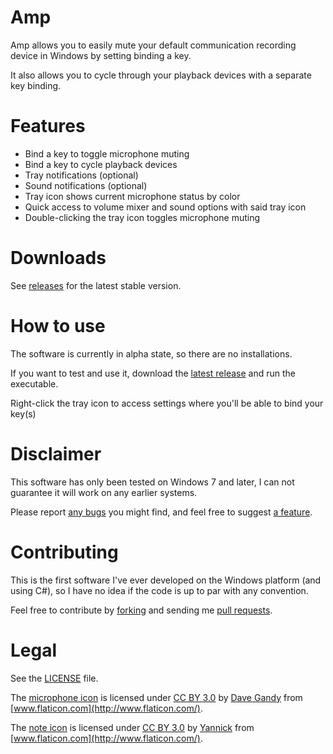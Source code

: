 Amp
======

Amp allows you to easily mute your default communication recording device in Windows by setting binding a key.

It also allows you to cycle through your playback devices with a separate key binding.


Features
======

* Bind a key to toggle microphone muting
* Bind a key to cycle playback devices
* Tray notifications (optional)
* Sound notifications (optional)
* Tray icon shows current microphone status by color
* Quick access to volume mixer and sound options with said tray icon
* Double-clicking the tray icon toggles microphone muting


Downloads
======

See [releases](https://github.com/p3lim/Amp/releases) for the latest stable version.


How to use
======

The software is currently in alpha state, so there are no installations.

If you want to test and use it, download the [latest release](https://github.com/p3lim/Amp/releases) and run the executable.

Right-click the tray icon to access settings where you'll be able to bind your key(s)


Disclaimer
======

This software has only been tested on Windows 7 and later, I can not guarantee it will work on any earlier systems.

Please report [any bugs](https://github.com/p3lim/Amp/issues?q=is%3Aopen+is%3Aissue+label%3Abug) you might find, and feel free to suggest [a feature](https://github.com/p3lim/Amp/issues?q=is%3Aopen+is%3Aissue+label%3Aenhancement).


Contributing
======

This is the first software I've ever developed on the Windows platform (and using C#), so I have no idea if the code is up to par with any convention.

Feel free to contribute by [forking](https://github.com/p3lim/Amp/fork) and sending me [pull requests](https://github.com/p3lim/Amp/pulls?q=is%3Aopen+is%3Apr).


Legal
======

See the [LICENSE](https://github.com/p3lim/Amp/blob/master/LICENSE) file.

The [microphone icon](https://github.com/p3lim/Amp/tree/master/Resources/Icons/microphone) is licensed under [CC BY 3.0](http://creativecommons.org/licenses/by/3.0/) by [Dave Gandy](http://www.flaticon.com/authors/dave-gandy) from [www.flaticon.com](http://www.flaticon.com/).

The [note icon](https://github.com/p3lim/Amp/tree/master/Resources/Icons/note) is licensed under [CC BY 3.0](http://creativecommons.org/licenses/by/3.0/) by [Yannick](http://yanlu.de) from [www.flaticon.com](http://www.flaticon.com/).
